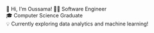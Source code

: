 👋 Hi, I'm Oussama!
👨‍💻 Software Engineer<br/>
🎓 Computer Science Graduate<br/>
💡 Currently exploring data analytics and machine learning!<br/>
